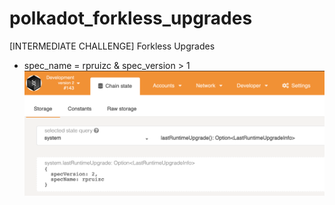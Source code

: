 # polkadot_forkless_upgrades
[INTERMEDIATE CHALLENGE] Forkless Upgrades

- spec_name = rpruizc & spec_version > 1
![forkless_upgrade screenshot](https://github.com/rpruizc/polkadot_forkless_upgrades/blob/main/forkless_upgrade.png)
